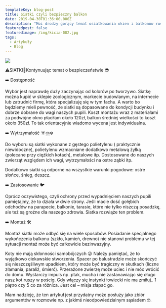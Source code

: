 ```yaml
---
templateKey: blog-post
title: Siatki czyli bezpieczny balkon
date: 2019-04-30T01:36:00.000Z
description: "Moi drodzy gorący temat osiatkowania okien i balkonów ruszył na dobre \U0001F525"
featuredpost: false
featuredimage: /img/kicia-002.jpg
tags:
  - Artykuły
  - Blog
---
```

![](/img/siatki-mini.jpg)

⚠️SIATKI🔆Kontynuując temat o bezpieczeństwie 😎



➡️ Dostępność

Wybór jest naprawdę duży zaczynając od kolorów po tworzywo. Siatkę można kupić w sklepie zoologicznym, markecie budowlanym, na internecie lub zatrudnić firmę, która specjalizuję się w tym fachu. A warto bo będziemy mieli pewność, że siatki są dopasowane do kondycji budynku i dobrze dobrane do wagi naszych pupili. Koszt montażu wraz z materiałami za podwójne okno płaciłam około 120zł, balkon średniej wielkości to koszt około 350zł. To tak orientacyjnie wiadomo wycena jest indywidualna.



➡️ Wytrzymałość ☀️⛈️❄️

Do wyboru są siatki wykonane z gęstego polietylenu ( praktycznie niewidoczne), polietylenu wzmacniane dodatkowo metalową żyłką (polecane przy ciężkich kotach), metalowe itp. Dostosowane do naszych zwierząt względem ich wagi, wytrzymałości na ostre ząbki itp.

Dodatkowo siatki są odporne na wszystkie warunki pogodowe: ostre słońce, śnieg, deszcz.



➡️ Zastosowanie 🐦

Oprócz oczywistego, czyli ochrony przed wypadnięciem naszych pupili pamiętajmy, że to działa w dwie strony. Jeśli macie dość gołębich odchodów na parapecie, balkonie, tarasie, które nie tylko niszczą posadzkę, ale też są groźne dla naszego zdrowia. Siatka rozwiąże ten problem.



➡️ Montaż 🛠️

Montaż siatki może odbyć się na wiele sposobów. Posiadanie specjalnego wykończenia balkonu (szkło, kamień, drewno) nie stanowi problemu w tej sytuacji montaż może być całkowicie bezinwazyjny.



Koty nie mają skłonności samobójczych 😜 Należy pamiętać, że to wyjątkowo ciekawskie stworzenia. Spacer po balustradzie może skończyć się nieszczęśliwym upadkiem, który może być tragiczny w skutkach (liczne złamania, paraliż, śmierć). Przerażone zwierzę może uciec i nie móc wrócić do domu. Wystarczy impuls np. ptak, mucha i nie zastanawiając się długo nasz kot ruszy w pościg. Gdy włączy się instynkt łowiecki nie ma zmiłuj.. 1 piętro czy 5 co za różnica. Jest cel – misja złapać go.



Mam nadzieję, że ten artykuł jest przydatny może posłuży jako zbiór argumentów w rozmowie np. z jakimś nieodpowiedzialnym sąsiadem 🤓.
